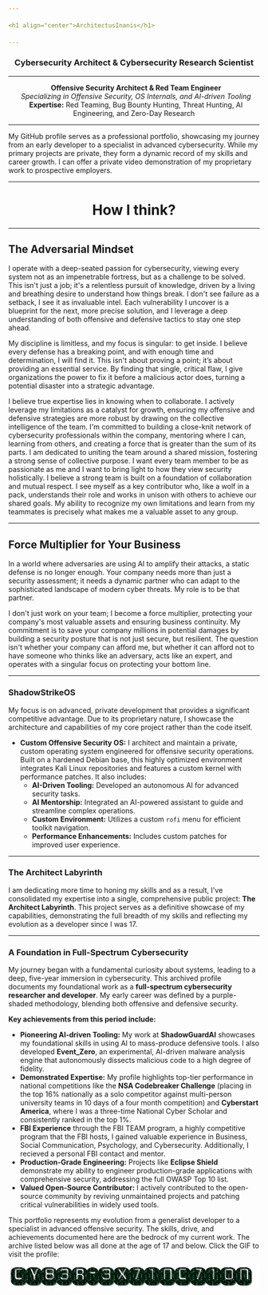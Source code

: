 ```yaml
---

<h1 align="center">ArchitectusInanis</h1>

---
```


<h3 align="center">Cybersecurity Architect & Cybersecurity Research Scientist</h3>

---

<p align="center">
  <strong>Offensive Security Architect & Red Team Engineer</strong><br>
  <em>Specializing in Offensive Security, OS Internals, and AI-driven Tooling</em><br>
  <strong>Expertise:</strong> Red Teaming, Bug Bounty Hunting, Threat Hunting, AI Engineering, and Zero-Day Research
</p>

---

My GitHub profile serves as a professional portfolio, showcasing my journey from an early developer to a specialist in advanced cybersecurity. While my primary projects are private, they form a dynamic record of my skills and career growth. I can offer a private video demonstration of my proprietary work to prospective employers.

---

<h1 align="center">How I think?</h1>

---

## The Adversarial Mindset

I operate with a deep-seated passion for cybersecurity, viewing every system not as an impenetrable fortress, but as a challenge to be solved. This isn't just a job; it's a relentless pursuit of knowledge, driven by a living and breathing desire to understand how things break. I don't see failure as a setback, I see it as invaluable intel. Each vulnerability I uncover is a blueprint for the next, more precise solution, and I leverage a deep understanding of both offensive and defensive tactics to stay one step ahead.

My discipline is limitless, and my focus is singular: to get inside. I believe every defense has a breaking point, and with enough time and determination, I will find it. This isn't about proving a point; it’s about providing an essential service. By finding that single, critical flaw, I give organizations the power to fix it before a malicious actor does, turning a potential disaster into a strategic advantage.

I believe true expertise lies in knowing when to collaborate. I actively leverage my limitations as a catalyst for growth, ensuring my offensive and defensive strategies are more robust by drawing on the collective intelligence of the team. I'm committed to building a close-knit network of cybersecurity professionals within the company, mentoring where I can, learning from others, and creating a force that is greater than the sum of its parts. I am dedicated to uniting the team around a shared mission, fostering a strong sense of collective purpose. I want every team member to be as passionate as me and I want to bring light to how they view security holistically. I believe a strong team is built on a foundation of collaboration and mutual respect. I see myself as a key contributor who, like a wolf in a pack, understands their role and works in unison with others to achieve our shared goals. My ability to recognize my own limitations and learn from my teammates is precisely what makes me a valuable asset to any group.

---

## Force Multiplier for Your Business

In a world where adversaries are using AI to amplify their attacks, a static defense is no longer enough. Your company needs more than just a security assessment; it needs a dynamic partner who can adapt to the sophisticated landscape of modern cyber threats. My role is to be that partner.

I don't just work on your team; I become a force multiplier, protecting your company's most valuable assets and ensuring business continuity. My commitment is to save your company millions in potential damages by building a security posture that is not just secure, but resilient. The question isn't whether your company can afford me, but whether it can afford not to have someone who thinks like an adversary, acts like an expert, and operates with a singular focus on protecting your bottom line.

---

### ShadowStrikeOS

My focus is on advanced, private development that provides a significant competitive advantage. Due to its proprietary nature, I showcase the architecture and capabilities of my core project rather than the code itself.

* **Custom Offensive Security OS:** I architect and maintain a private, custom operating system engineered for offensive security operations. Built on a hardened Debian base, this highly optimized environment integrates Kali Linux repositories and features a custom kernel with performance patches. It also includes:
    * **AI-Driven Tooling:** Developed an autonomous AI for advanced security tasks.
    * **AI Mentorship:** Integrated an AI-powered assistant to guide and streamline complex operations.
    * **Custom Environment:** Utilizes a custom `rofi` menu for efficient toolkit navigation.
    * **Performance Enhancements:** Includes custom patches for improved user experience.

---

### The Architect Labyrinth

I am dedicating more time to honing my skills and as a result, I've consolidated my expertise into a single, comprehensive public project: **The Architect Labyrinth**. This project serves as a definitive showcase of my capabilities, demonstrating the full breadth of my skills and reflecting my evolution as a developer since I was 17.

---

### A Foundation in Full-Spectrum Cybersecurity

My journey began with a fundamental curiosity about systems, leading to a deep, five-year immersion in cybersecurity. This archived profile documents my foundational work as a **full-spectrum cybersecurity researcher and developer**. My early career was defined by a purple-shaded methodology, blending both offensive and defensive security.

**Key achievements from this period include:**

* **Pioneering AI-driven Tooling:** My work at **ShadowGuardAI** showcases my foundational skills in using AI to mass-produce defensive tools. I also developed **Event_Zero**, an experimental, AI-driven malware analysis engine that autonomously dissects malicious code to a high degree of fidelity.
* **Demonstrated Expertise:** My profile highlights top-tier performance in national competitions like the **NSA Codebreaker Challenge** (placing in the top 16% nationally as a solo competitor against multi-person university teams in 10 days of a four month competition) and **Cyberstart America**, where I was a three-time National Cyber Scholar and consistently ranked in the top 1%.
* **FBI Experience** through the FBI TEAM program, a highly competitive program that the FBI hosts, I gained valuable experience in Business, Social Communication, Psychology, and Cybersecurity. Additionally, I recieved a personal FBI contact and mentor.
* **Production-Grade Engineering:** Projects like **Eclipse Shield** demonstrate my ability to engineer production-grade applications with comprehensive security, addressing the full OWASP Top 10 list.
* **Valued Open-Source Contributor:** I actively contributed to the open-source community by reviving unmaintained projects and patching critical vulnerabilities in widely used tools.

This portfolio represents my evolution from a generalist developer to a specialist in advanced offensive security. The skills, drive, and achievements documented here are the bedrock of my current work. The archive listed below was all done at the age of 17 and below. Click the GIF to visit the profile:

<p align="center">
  <a href="https://github.com/CY83R-3X71NC710N" target="_blank" rel="noopener noreferrer">
    <img src="https://raw.githubusercontent.com/ArchitectusInanis/ArchitectusInanis/main/cy83r-3x71nc710n-text.gif" alt="CY83R-3X71NC710N Archive">
  </a>
</p>
